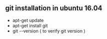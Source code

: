 ## git installation in ubuntu 16.04
 
 - apt-get update
 - apt-get install git
 - git --version ( to verify git version )

